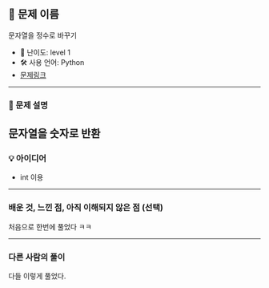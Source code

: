 ## 📘 문제 이름

문자열을 정수로 바꾸기

- 🧩 난이도: level 1
- 🛠 사용 언어: Python
- [문제링크](https://school.programmers.co.kr/learn/courses/30/lessons/12925)

---

### 🧠 문제 설명

## 문자열을 숫자로 반환

### 💡 아이디어

- int 이용

---

### 배운 것, 느낀 점, 아직 이해되지 않은 점 (선택)

처음으로 한번에 풀었다 ㅋㅋ

---

### 다른 사람의 풀이

다들 이렇게 풀었다.
